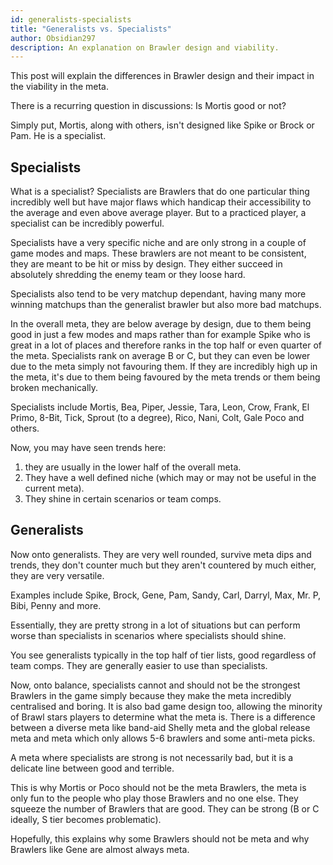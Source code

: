 ```yaml
---
id: generalists-specialists
title: "Generalists vs. Specialists"
author: Obsidian297
description: An explanation on Brawler design and viability.
---
```

This post will explain the differences in Brawler design and their impact in the viability in the meta.

There is a recurring question in discussions: Is Mortis good or not?

Simply put, Mortis, along with others, isn't designed like Spike or Brock or Pam. He is a specialist.

Specialists
---

What is a specialist? Specialists are Brawlers that do one particular thing incredibly well but have major flaws which handicap their accessibility to the average and even above average player. But to a practiced player, a specialist can be incredibly powerful.

Specialists have a very specific niche and are only strong in a couple of game modes and maps. These brawlers are not meant to be consistent, they are meant to be hit or miss by design. They either succeed in absolutely shredding the enemy team or they loose hard.

Specialists also tend to be very matchup dependant, having many more winning matchups than the generalist brawler but also more bad matchups.

In the overall meta, they are below average by design, due to them being good in just a few modes and maps rather than for example Spike who is great in a lot of places and therefore ranks in the top half or even quarter of the meta. Specialists rank on average B or C, but they can even be lower due to the meta simply not favouring them. If they are incredibly high up in the meta, it's due to them being favoured by the meta trends or them being broken mechanically.

Specialists include Mortis, Bea, Piper, Jessie, Tara, Leon, Crow, Frank, El Primo, 8-Bit, Tick, Sprout (to a degree), Rico, Nani, Colt, Gale Poco and others.

Now, you may have seen trends here:

  1) they are usually in the lower half of the overall meta.
  2) They have a well defined niche (which may or may not be useful in the current meta).
  3) They shine in certain scenarios or team comps.

Generalists
---
Now onto generalists. They are very well rounded, survive meta dips and trends, they don't counter much but they aren't countered by much either, they are very versatile.

Examples include Spike, Brock, Gene, Pam, Sandy, Carl, Darryl, Max, Mr. P, Bibi, Penny and more.

Essentially, they are pretty strong in a lot of situations but can perform worse than specialists in scenarios where specialists should shine.

You see generalists typically in the top half of tier lists, good regardless of team comps. They are generally easier to use than specialists.

Now, onto balance, specialists cannot and should not be the strongest Brawlers in the game simply because they make the meta incredibly centralised and boring. It is also bad game design too, allowing the minority of Brawl stars players to determine what the meta is. There is a difference between a diverse meta like band-aid Shelly meta and the global release meta and meta which only allows 5-6 brawlers and some anti-meta picks.

A meta where specialists are strong is not necessarily bad, but it is a delicate line between good and terrible.

This is why Mortis or Poco should not be the meta Brawlers, the meta is only fun to the people who play those Brawlers and no one else. They squeeze the number of Brawlers that are good. They can be strong (B or C ideally, S tier becomes problematic).

Hopefully, this explains why some Brawlers should not be meta and why Brawlers like Gene are almost always meta.
